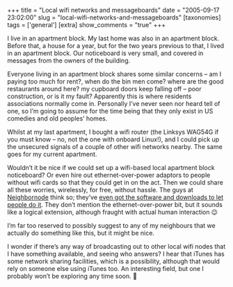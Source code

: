 +++
title = "Local wifi networks and messageboards"
date = "2005-09-17 23:02:00"
slug = "local-wifi-networks-and-messageboards"
[taxonomies]
tags = ['general']
[extra]
show_comments = "true"
+++

I live in an apartment block. My last home was also in an apartment block. Before that, a house for a year, but for the two years previous to that, I lived in an apartment block. Our noticeboard is very small, and covered in messages from the owners of the building.

Everyone living in an apartment block shares some similar concerns – am I paying too much for rent?, when do the bin men come? where are the good restaurants around here? my cupboard doors keep falling off – poor construction, or is it my fault? Apparently this is where residents associations normally come in. Personally I’ve never seen nor heard tell of one, so I’m going to assume for the time being that they only exist in US comedies and old peoples’ homes.

Whilst at my last apartment, I bought a wifi router (the Linksys WAG54G if you must know – no, not the one with onboard Linux!), and I could pick up the unsecured signals of a couple of other wifi networks nearby. The same goes for my current apartment.

Wouldn’t it be nice if we could set up a wifi-based local apartment block noticeboard? Or even hire out ethernet-over-power adaptors to people without wifi cards so that they could get in on the act. Then we could share all these worries, wirelessly, for free, without hassle. The guys at [Neighbornode](http://neighbornode.net/) think so; they’ve [even got the software and downloads to let people do it](http://neighbornode.net/add_a_node.html). They don’t mention the ethernet-over-power bit, but it sounds like a logical extension, although fraught with actual human interaction 😉

I’m far too reserved to possibly suggest to any of my neighbours that we actually do something like this, but it might be nice.

I wonder if there’s any way of broadcasting out to other local wifi nodes that I have something available, and seeing who answers? I hear that iTunes has some network sharing facilities, which is a possibility, although that would rely on someone else using iTunes too. An interesting field, but one I probably won’t be exploring any time soon. 🙂
